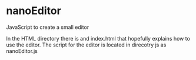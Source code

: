 nanoEditor
==========

JavaScript to create a  small editor

In the HTML directory there is and index.html that hopefully 
explains how to use the editor.
The script for the editor is located in direcotry js as nanoEditor.js
